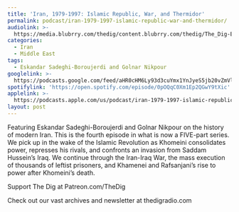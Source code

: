 ```yaml
---
title: 'Iran, 1979-1997: Islamic Republic, War, and Thermidor'
permalink: podcast/iran-1979-1997-islamic-republic-war-and-thermidor/
audiolink: >-
  https://media.blubrry.com/thedig/content.blubrry.com/thedig/The_Dig-EP_380-Iran.mp3
categories:
  - Iran
  - Middle East
tags:
  - Eskandar Sadeghi-Boroujerdi and Golnar Nikpour
googlelink: >-
  https://podcasts.google.com/feed/aHR0cHM6Ly93d3cuYmx1YnJyeS5jb20vZmVlZHMvdGhlZGlnLnhtbA/episode/aHR0cHM6Ly90aGVkaWcuYmx1YnJyeS5uZXQvP3A9MjMwMQ?sa=X&ved=0CAUQkfYCahcKEwi44f7r1b-AAxUAAAAAHQAAAAAQNg
spotifylink: 'https://open.spotify.com/episode/0pOQqC0Xm1Ep2QGwY9tXic'
applelink: >-
  https://podcasts.apple.com/us/podcast/iran-1979-1997-islamic-republic-war-and-thermidor/id1043245989?i=1000586290967
layout: post
---
```


Featuring Eskandar Sadeghi-Boroujerdi and Golnar Nikpour on the history of modern Iran. This is the fourth episode in what is now a FIVE-part series. We pick up in the wake of the Islamic Revolution as Khomeini consolidates power, represses his rivals, and confronts an invasion from Saddam Hussein’s Iraq. We continue through the Iran-Iraq War, the mass execution of thousands of leftist prisoners, and Khamenei and Rafsanjani’s rise to power after Khomeini’s death.

Support The Dig at Patreon.com/TheDig

Check out our vast archives and newsletter at thedigradio.com
